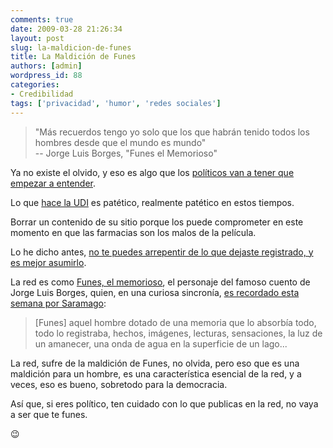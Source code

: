 ```yaml
---
comments: true
date: 2009-03-28 21:26:34
layout: post
slug: la-maldicion-de-funes
title: La Maldición de Funes
authors: [admin]
wordpress_id: 88
categories:
- Credibilidad
tags: ['privacidad', 'humor', 'redes sociales']
---
```


> "Más recuerdos tengo yo solo que los que habrán tenido todos los hombres desde que el mundo es mundo" \
> -- Jorge Luis Borges, "Funes el Memorioso"

Ya no existe el olvido, y eso es algo que los [políticos van a tener que empezar a entender](http://blog.maz.cl/2009/03/segunda-columna-radial-politica-y-la.html).

Lo que [hace la UDI](http://www.elfrancotirador.cl/2009/03/27/hasta-google-funa-a-las-farmacias-y-la-udi/) es patético, realmente patético en estos tiempos.

Borrar un contenido de su sitio porque los puede comprometer en este momento en que las farmacias son los malos de la película.

Lo he dicho antes, [no te puedes arrepentir de lo que dejaste registrado, y es mejor asumirlo](http://www.lnds.net/2009/02/tatuajes-digitales-1.html).

La red es como [Funes, el memorioso](http://www.zap.cl/cuentos/cuento158.html), el personaje del famoso cuento de Jorge Luis Borges, quien, en una curiosa sincronía, [es recordado esta semana por Saramago](http://cuaderno.josesaramago.org/2009/03/23/funes-funes/):

> [Funes] aquel hombre dotado de una memoria que lo absorbía todo, todo lo registraba, hechos, imágenes, lecturas, sensaciones, la luz de un amanecer, una onda de agua en la superficie de un lago...


La red, sufre de la maldición de Funes, no olvida, pero eso que es una maldición para un hombre, es una característica esencial de la red, y a veces, eso es bueno, sobretodo para la democracia.


Así que, si eres político, ten cuidado con lo que publicas en la red, no vaya a ser que te funes.

:wink:
